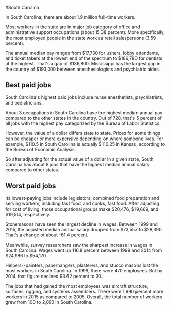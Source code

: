 

#South Carolina

In South Carolina, there are about 1.9 million full-time workers.


Most workers in the state are in major job category of office and administrative support occupations (about 15.38 percent). More specifically, the most employed people in the state work as retail salespersons (3.59 percent).
               
The annual median pay ranges from $17,730 for ushers, lobby attendants, and ticket takers at the lowest end of the spectrum to  $186,780 for dentists at the highest. That's a gap of $186,800. Mississippi has the largest gap in the country of $193,000 between anesthesiologists and psychiatric aides.
               
## Best paid jobs
South Carolina's highest paid jobs include nurse anesthetists, psychiatrists, and pediatricians.
               
About 3 occupations in South Carolina have the highest median annual pay compared to the other states in the country. Out of 728, that's 5 percent of all jobs with the highest pay categorized by the Bureau of Labor Statistics.
               
However, the value of a dollar differs state to state. Prices for some things can be cheaper or more expensive depending on where someone lives. For example, $110.5 in South Carolina is actually $110.25 in Kansas, according to the Bureau of Economic Analysis.
               
So after adjusting for the actual value of a dollar in a given state, South Carolina has about 8 jobs that have the highest median annual salary compared to other states.
               
## Worst paid jobs

Its lowest-paying jobs include legislators, combined food preparation and serving workers, including fast food, and cooks, fast food. After adjusting for cost of living, those occupational groups make $20,476,  $19,669, and  $19,514, respectively.
               
Stonemasons have seen the largest decline in wages. Between 1999 and 2015, the adjusted median annual salary dropped from $73,557 to $28,390. That's a change of about -61.4 percent.
               
Meanwhile, survey researchers saw the sharpest increase in wages in South Carolina. Wages went up 116.8 percent between 1999 and 2014 from $24,986 to $54,170.

Helpers--painters, paperhangers, plasterers, and stucco masons lost the most workers in South Carolina. In 1999, there were 470 employees. But by 2014, that figure declined 93.62 percent to 30. 
               
The jobs that had gained the most employees was aircraft structure, surfaces, rigging, and systems assemblers. There were 1,990 percent more workers in 2015 as compared to 2005. Overall, the total number of workers grew from 100 to 2,090 in South Carolina.
